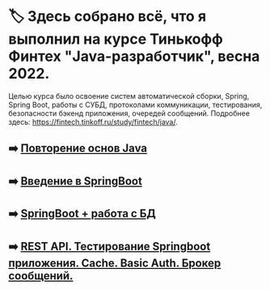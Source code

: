 # :label: Здесь собрано всё, что я выполнил на курсе Тинькофф Финтех "Java-разработчик", весна 2022.

Целью курса было освоение систем автоматической сборки, Spring, Spring Boot, работы с СУБД, протоколами коммуникации, тестирования, безопасности бэкенд приложения, очередей сообщений. Подробнее здесь: https://fintech.tinkoff.ru/study/fintech/java/. 

## :arrow_right: [Повторение основ Java](/fintech)

## :arrow_right: [Введение в SpringBoot](/fintech-spring)

## :arrow_right: [SpringBoot + работа с БД](/fintech-spring-db)

## :arrow_right: [REST API. Тестирование Springboot приложения. Cache. Basic Auth. Брокер сообщений.](/fintech-spring-rest)